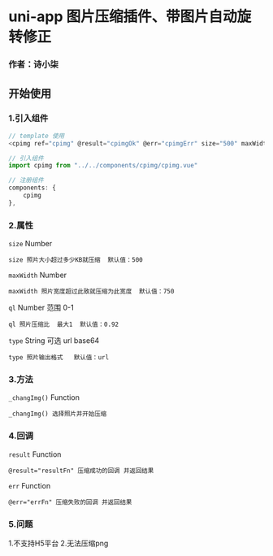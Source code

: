 # uni-app 图片压缩插件、带图片自动旋转修正
### 作者：诗小柒


## 开始使用

### 1.引入组件
```javascript
// template 使用
<cpimg ref="cpimg" @result="cpimgOk" @err="cpimgErr" size="500" maxWidth="1000" ql="0.9" type="url"></cpimg>

// 引入组件
import cpimg from "../../components/cpimg/cpimg.vue"

// 注册组件
components: {
    cpimg
},
```

### 2.属性
`size` Number
```
size 照片大小超过多少KB就压缩  默认值：500
```
`maxWidth` Number
```
maxWidth 照片宽度超过此致就压缩为此宽度  默认值：750
```
`ql` Number 范围 0-1
```
ql 照片压缩比  最大1  默认值：0.92
```
`type` String   可选 url base64
```
type 照片输出格式   默认值：url
```

### 3.方法
`_changImg()` Function
```
_changImg() 选择照片并开始压缩
```

### 4.回调
`result` Function
```
@result="resultFn" 压缩成功的回调 并返回结果
```
`err` Function
```
@err="errFn" 压缩失败的回调 并返回结果
```

### 5.问题
1.不支持H5平台
2.无法压缩png